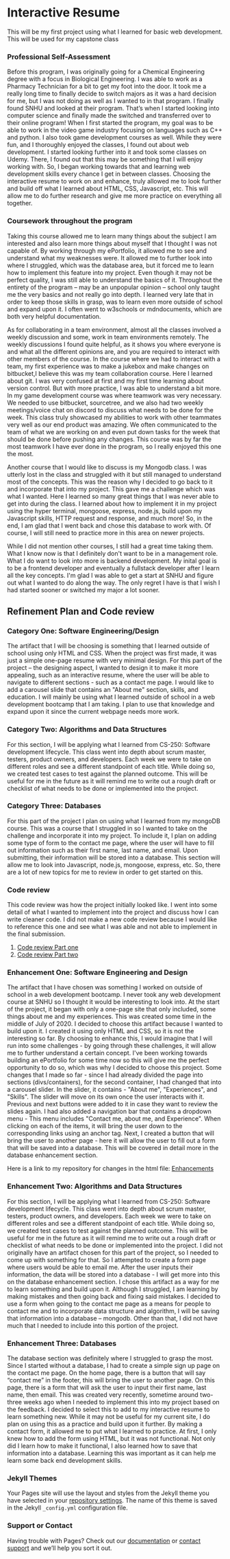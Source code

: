 # Interactive Resume

This will be my first project using what I learned for basic web development. This will be used for my capstone class

### Professional Self-Assessment

Before this program, I was originally going for a Chemical Engineering degree with a focus in Biological Engineering. I was able to work as a Pharmacy Technician for a bit to get my foot into the door. It took me a really long time to finally decide to switch majors as it was a hard decision for me, but I was not doing as well as I wanted to in that program. I finally found SNHU and looked at their program. That’s when I started looking into computer science and finally made the switched and transferred over to their online program! When I first started the program, my goal was to be able to work in the video game industry focusing on languages such as C++ and python. I also took game development courses as well. While they were fun, and I thoroughly enjoyed the classes, I found out about web development. I started looking further into it and took some classes on Udemy. There, I found out that this may be something that I will enjoy working with. So, I began working towards that and learning web development skills every chance I get in between classes. Choosing the interactive resume to work on and enhance, truly allowed me to look further and build off what I learned about HTML, CSS, Javascript, etc. This will allow me to do further research and give me more practice on everything all together. 

### Coursework throughout the program

Taking this course allowed me to learn many things about the subject I am interested and also learn more things about myself that I thought I was not capable of. By working through my ePortfolio, it allowed me to see and understand what my weaknesses were. It allowed me to further look into where I struggled, which was the database area, but it forced me to learn how to implement this feature into my project. Even though it may not be perfect quality, I was still able to understand the basics of it.  Throughout the entirety of the program – may be an unpopular opinion – school only taught me the very basics and not really go into depth. I learned very late that in order to keep those skills in grasp, was to learn even more outside of school and expand upon it. I often went to w3schools or mdndocuments, which are both very helpful documentation. 

As for collaborating in a team environment, almost all the classes involved a weekly discussion and some, work in team environments remotely. The weekly discussions I found quite helpful, as it shows you where everyone is and what all the different opinions are, and you are required to interact with other members of the course. In the course where we had to interact with a team, my first experience was to make a jukebox and make changes on bitbucket,I believe this was my team collaboration course. Here I learned about git. I was very confused at first and my first time learning about version control. But with more practice, I was able to understand a bit more. In my game development course was where teamwork was very necessary. We needed to use bitbucket, sourcetree, and we also had two weekly meetings/voice chat on discord to discuss what needs to be done for the week. This class truly showcased my abilities to work with other teammates very well as our end product was amazing. We often communicated to the team of what we are working on and even put down tasks for the week that should be done before pushing any changes. This course was by far the most teamwork I have ever done in the program, so I really enjoyed this one the most. 

Another course that I would like to discuss is my Mongodb class. I was utterly lost in the class and struggled with it but still managed to understand most of the concepts. This was the reason why I decided to go back to it and incorporate that into my project. This gave me a challenge which was what I wanted. Here I learned so many great things that I was never able to get into during the class. I learned about how to implement it in my project using the hyper terminal, mongoose, express, node.js, build upon my Javascript skills, HTTP request and response, and much more! So, in the end, I am glad that I went back and chose this database to work with. Of course, I will still need to practice more in this area on newer projects.

While I did not mention other courses, I still had a great time taking them. What I know now is that I definitely don't want to be in a management role. What I do want to look into more is backend development. My inital goal is to be a frontend developer and eventually a fullstack developer after I learn all the key concepts. I'm glad I was able to get a start at SNHU and figure out what I wanted to do along the way. The only regret I have is that I wish I had started sooner or switched my major a lot sooner. 



## Refinement Plan and Code review

### Category One: Software Engineering/Design
  The artifact that I will be choosing is something that I learned outside of school using only HTML and CSS. When the project was first made, it was just a simple one-page resume with very minimal design. For this part of the project – the designing aspect, I wanted to design it to make it more appealing, such as an interactive resume, where the user will be able to navigate to different sections - such as a contact me page. I would like to add a carousel slide that contains an "About me" section, skills, and education. I will mainly be using what I learned outside of school in a web development bootcamp that I am taking. I plan to use that knowledge and expand upon it since the current webpage needs more work. 
  
### Category Two: Algorithms and Data Structures
  For this section, I will be applying what I learned from CS-250: Software development lifecycle. This class went into depth about scrum master, testers, product owners, and developers. Each week we were to take on different roles and see a different standpoint of each title. While doing so, we created test cases to test against the planned outcome. This will be useful for me in the future as it will remind me to write out a rough draft or checklist of what needs to be done or implemented into the project.


### Category Three: Databases
  For this part of the project I plan on using what I learned from my mongoDB course. This was a course that I struggled in so I wanted to take on the challenge and incorporate it into my project. To include it, I plan on adding some type of form to the contact me page, where the user will have to fill out information such as their first name, last name, and email. Upon submitting, their information will be stored into a database. This section will allow me to look into Javascript, node.js, mongoose, express, etc. So, there are a lot of new topics for me to review in order to get started on this. 
  
### Code review
This code review was how the project initially looked like. I went into some detail of what I wanted to implement into the project and discuss how I can write cleaner code. I did not make a new code review because I would like to reference this one and see what I was able and not able to implement in the final submission.

1. [Code review Part one](https://youtu.be/fcPqnjU3qbc)
2. [Code review Part two](https://youtu.be/bPsA3hCZFos)


### Enhancement One: Software Engineering and Design

  The artifact that I have chosen was something I worked on outside of school in a web development bootcamp. I never took any web development course at SNHU so I thought it would be interesting to look into. At the start of the project, it began with only a one-page site that only included, some things about me and my experiences. This was created some time in the middle of July of 2020. 
I decided to choose this artifact because I wanted to build upon it. I created it using only HTML and CSS, so it is not the interesting so far. By choosing to enhance this, I would imagine that I will run into some challenges - by going through these challenges, it will allow me to further understand a certain concept. I've been working towards building an ePortfolio for some time now so this will give me the perfect opportunity to do so, which was why I decided to choose this project. 
Some changes that I made so far - since I had already divided the page into sections (divs/containers), for the second container, I had changed that into a carousel slider. In the slider, it contains - "About me", "Experiences", and "Skills". The slider will move on its own once the user interacts with it. Previous and next buttons were added to it in case they want to review the slides again. I had also added a navigation bar that contains a dropdown menu - This menu includes "Contact me, about me, and Experience". When clicking on each of the items, it will bring the user down to the corresponding links using an anchor tag. Next, I created a button that will bring the user to another page - here it will allow the user to fill out a form that will be saved into a database. This will be covered in detail more in the database enhancement section. 

Here is a link to my repository for changes in the html file: [Enhancements](index.html)

### Enhancement Two: Algorithms and Data Structures

  For this section, I will be applying what I learned from CS-250: Software development lifecycle. This class went into depth about scrum master, testers, product owners, and developers. Each week we were to take on different roles and see a different standpoint of each title. While doing so, we created test cases to test against the planned outcome. This will be useful for me in the future as it will remind me to write out a rough draft or checklist of what needs to be done or implemented into the project.
I did not originally have an artifact chosen for this part of the project, so I needed to come up with something for that. So I attempted to create a form page where users would be able to email me. After the user inputs their information, the data will be stored into a database - I will get more into this on the database enhancement section. I chose this artifact as a way for me to learn something and build upon it. Although I struggled, I am learning by making mistakes and then going back and fixing said mistakes. I decided to use a form when going to the contact me page as a means for people to contact me and to incorporate data structure and algorithm, I will be saving that information into a database – mongodb. Other than that, I did not have much that I needed to include into this portion of the project.
  
### Enhancement Three: Databases
  The database section was definitely where I struggled to grasp the most. Since I started without a database, I had to create a simple sign up page on the contact me page. On the home page, there is a button that will say “contact me” in the footer, this will bring the user to another page. On this page, there is a form that will ask the user to input their first name, last name, then email. This was created very recently, sometime around two-three weeks ago when I needed to implement this into my project based on the feedback. I decided to select this to add to my interactive resume to learn something new. While it may not be useful for my current site, I do plan on using this as a practice and build upon it further. By making a contact form, it allowed me to put what I learned to practice. At first, I only knew how to add the form using HTML, but it was not functional. Not only did I learn how to make it functional, I also learned how to save that information into a database. Learning this was important as it can help me learn some back end development skills.
  






### Jekyll Themes

Your Pages site will use the layout and styles from the Jekyll theme you have selected in your [repository settings](https://github.com/snhem/CS499Project/settings). The name of this theme is saved in the Jekyll `_config.yml` configuration file.

### Support or Contact

Having trouble with Pages? Check out our [documentation](https://docs.github.com/categories/github-pages-basics/) or [contact support](https://github.com/contact) and we’ll help you sort it out.
